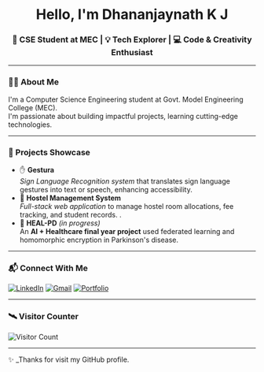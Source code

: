 <h1 align="center"> Hello, I'm Dhananjaynath K J</h1>
<h3 align="center">🌟 CSE Student at MEC | 💡 Tech Explorer | 💻 Code & Creativity Enthusiast</h3>

---

### 🧑‍💻 About Me
I'm a Computer Science Engineering student at Govt. Model Engineering College (MEC).  
I'm passionate about building impactful projects, learning cutting-edge technologies.

---


### 🚀 Projects Showcase

- ✋ **Gestura**  
  *Sign Language Recognition system* that translates sign language gestures into text or speech, enhancing accessibility.
- 🏢 **Hostel Management System**  
  *Full-stack web application* to manage hostel room allocations, fee tracking, and student records. .
- 💊 **HEAL-PD** *(in progress)*  
  An **AI + Healthcare final year project** used federated learning and homomorphic encryption in Parkinson's disease.

---

### 📬 Connect With Me

[![LinkedIn](https://img.shields.io/badge/LinkedIn-blue?style=flat-square&logo=linkedin)](https://www.linkedin.com/in/dhananjaynath-k-j-50845831b/)
[![Gmail](https://img.shields.io/badge/Gmail-red?style=flat-square&logo=gmail&logoColor=white)](mail)
[![Portfolio](https://img.shields.io/badge/Portfolio-black?style=flat-square)](https://dhananjaynathkjportfolio.onrender.com)



---

### 🛰 Visitor Counter

![Visitor Count](https://komarev.com/ghpvc/?username=Dhananjaynathkj&style=flat&color=brightgreen)

---

✨ _Thanks for visit my GitHub profile.
